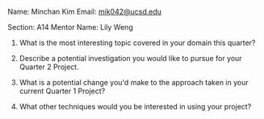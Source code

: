 Name: Minchan Kim
Email: mik042@ucsd.edu

Section: A14
Mentor Name: Lily Weng

1. What is the most interesting topic covered in your domain this quarter?

2. Describe a potential investigation you would like to pursue for your Quarter 2 Project.

3. What is a potential change you'd make to the approach taken in your current Quarter 1 Project?

4. What other techniques would you be interested in using your project?
